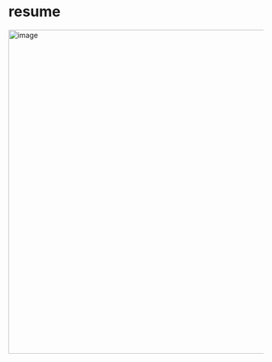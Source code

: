# resume
<img width="640" alt="image" src="https://user-images.githubusercontent.com/25787603/196630837-90dd379e-33f2-46f8-b035-c77ef7563730.png">

